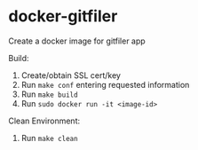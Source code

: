 # docker-gitfiler
Create a docker image for gitfiler app

Build:
1. Create/obtain SSL cert/key  
2. Run ```make conf``` entering requested information  
3. Run ```make build```  
4. Run ```sudo docker run -it <image-id>```  
  
Clean Environment:  
1. Run ```make clean```  
